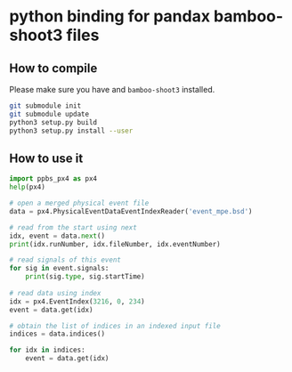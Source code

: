 python binding for pandax bamboo-shoot3 files
===============================

## How to compile
Please make sure you have and `bamboo-shoot3` installed.

```bash
git submodule init
git submodule update
python3 setup.py build
python3 setup.py install --user
```

## How to use it
```python
import ppbs_px4 as px4
help(px4)

# open a merged physical event file
data = px4.PhysicalEventDataEventIndexReader('event_mpe.bsd')

# read from the start using next
idx, event = data.next()
print(idx.runNumber, idx.fileNumber, idx.eventNumber)

# read signals of this event
for sig in event.signals:
    print(sig.type, sig.startTime)
	
# read data using index
idx = px4.EventIndex(3216, 0, 234)
event = data.get(idx)

# obtain the list of indices in an indexed input file
indices = data.indices()

for idx in indices:
    event = data.get(idx)
```
